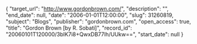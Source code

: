 {
  "target_url": "http://www.gordonbrown.com/", 
  "description": "", 
  "end_date": null, 
  "date": "2006-01-01T12:00:00", 
  "slug": 31260819, 
  "subject": "Blogs", 
  "publisher": "gordonbrown.com", 
  "open_access": true, 
  "title": "Gordon Brown [by R. Sobati]", 
  "record_id": "20060101T120000/3bIK7i8+QwxDB77Ih/UUkw==", 
  "start_date": null
}

